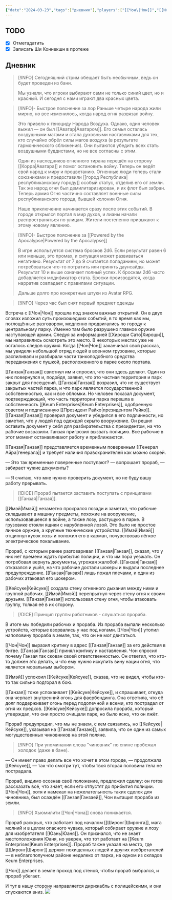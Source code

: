 ```yaml
---
{"date":"2024-03-23","tags":["дневник"],"players":["[[Чон\|Чон]]","[[Имэй\|Имэй]]","[[Кейсуке\|Кейсуке]]","[[Ганзая\|Ганзая]]"],"campaign":"Oneshots/Avatar","previous-session":"[[21 марта 2024]]","next-session":"[[28 марта 2024]]","dg-publish":true,"permalink":"/23-marta-2024/","dgPassFrontmatter":true}
---
```



## TODO
- [x] Отметадатить
- [x] Записать Ши Коннекшн в протеже

## Дневник
> [!INFO] Сегодняшний стрим обещает быть необычным, ведь он будет проведен из бани.
> 
> Мы узнали, что игроки выбирают сами не только синий цвет, но и красный. И сегодня с нами играют два красных цвета.

> [!INFO]- Быстрое пояснение за лор
> Раньше четыре народа жили мирно, но все изменилось, когда народ огня развязал войну. 
> 
> Это привело к геноциду Народа Воздуха. Однако, один человек выжил — он был [[Аватар\|Аватаром]]. Его семья осталась воздушными магами и стала духовными наставниками для тех, кто случайно обрёл силы магов воздуха (в результате гармонического сближения). Они пытаются убедить всех стать воздушными буддистами, но не все согласны с этим.
> 
> Один из наследников огненного тирана перешёл на сторону [[Корра\|Аватара]] и помог остановить войну. Теперь он ведёт свой народ к миру и процветанию. Огненные люди теперь стали союзниками и предоставили [[город Республика\|республиканскому городу]] особый статус, отделив его от земли. Так же народ огня был демилитаризирован, и их флот был забран. Теперь армия Огня частично составляет военные силы республиканского города, бывшей колонии Огня.
>
>Наше приключение начинается сразу после этих событий. В городе открылся портал в мир духов, и лианы начали распространяться по улицам. Жители постепенно привыкают к этому новому явлению.

> [!INFO]- Быстрое пояснение за [[Powered by the Apocalypse\|Powered by the Apocalypse]]
> 
> В игре используется система бросков 2d6. Если результат равен 6 или меньше, это промах, и ситуация может развиваться негативно. Результат от 7 до 9 считается попаданием, но может потребоваться что-то потратить или принять даунсайды. Результат 10 и выше означает полный успех. К броскам 2d6 часто добавляется модификатор стата. Броски производятся, когда нарратив совпадает с правилами ситуации.
> 
> Дальше долго про конкретные штуки из Avatar RPG.

> [!INFO] Через час был снят первый предмет одежды

Встреча с [[Чон\|Чон]] прошла под знаком важных открытий. Он в двух словах изложил суть произошедших событий, в то время как мы, поглощённые разговором, медленно продвигались по городу к центральному парку. Именно там было разрушено главное оружие наступающей армии. Следуя за информацией [[Хироши Сато\|Хироши]], мы направились осмотреть это место. В некоторых местах уже не осталось следов оружия. Когда [[Чон\|Чон]] заканчивал свой рассказ, мы увидели небольшой отряд людей в военном грузовике, которые распиливали и разбирали части танкоподобного средства передвижения с пушкой, расположенного в парке около портала.

[[Ганзая\|Ганзая]] свистнул им и спросил, что они здесь делают. Один из них повернулся и, подойдя, заявил, что это частная территория и парк закрыт для посещений. [[Ганзая\|Ганзая]] возразил, что не существует закрытых частей парка, и что парк является государственной собственностью, как и все обломки. Но человек показал документ, подтверждающий, что часть территории парка перешла в собственность [[Keum Enterprises\|Keum Enterprises]], одобренную советом и подписанную [[Президент Райко\|президентом Райко]]. [[Ганзая\|Ганзая]] проверил документ и убедился в его подлинности, но заметил, что у людей под одеждой скрыто вооружение. Он решил оставить документ у себя для разбирательства с президентом, на что рабочие возразили. Ганзая пригрозил вызвать полицию. Все рабочие в этот момент останавливают работу и приближаются.

[[Ганзая\|Ганзая]] представляется временным поверенным [[Генерал Айра\|генерала]] и требует наличия правохранителей как можно скорей. 

— Это так временные поверенные поступают? — вопрошает прораб, — забирает чужие документы? 

— Я считаю, что мне нужно проверить документ, но не буду вашу работу прерывать. 

>[!DICE] Прораб пытается заставить поступать с принципами [[Ганзая\|Ганзая]]. 

[[Имэй\|Имэй]] незаметно прокрался позади и заметил, что рабочие складывают в машину предметы, похожие на вооружение, использовавшееся в войне, а также лозу, растущую в парке. В грузовике стояли ящики с нарубленной лозой. Это было не простое личное оружие, а крупные технические устройства. [[Имэй\|Имэй]] отщипнул кусок лозы и положил его в карман, почувствовав лёгкое электрическое покалывание.

Прораб, с которым ранее разговаривал [[Ганзая\|Ганзая]], сказал, что у них нет времени ждать прибытия полиции, и что им пора уезжать. Он потребовал вернуть документы, угрожая жалобой. [[Ганзая\|Ганзая]] отказался и ушёл, на что рабочие достали шокеры и выдали последнее предупреждение. [[Ганзая\|Ганзая]] лишь пожал плечами, и один из рабочих атаковал его шокером.

[[Кейсуке\|Кейсуке]] создала стену огненного дыхания между ними и группой рабочих. [[Имэй\|Имэй]] перепрыгнул через стену огня к своим друзьям. [[Ганзая\|Ганзая]] использовал стену огня, чтобы атаковать группу, толкая её в их сторону.

>[!DICE] Принцип группы работников - слушаться прораба. 

В итоге мы победили рабочих и прораба. Из прораба выпали несколько устройств, которые взорвались у нас под ногами. [[Чон\|Чон]] утопил наполовину прораба в земле, так, что он не мог двигаться.

[[Чон\|Чон]] выразил критику в адрес [[Ганзая\|Ганзая]] за его действия в битве. [[Ганзая\|Ганзая]] принял критику и наставления. Чон спросил почему Ганзая так скован своей ответственностью. Он ответил, что кто-то должен это делать, и что ему нужно искупить вину нации огня, что является моральным выбором.

[[Имэй]] успокоил [[Кейсуке\|Кейсуке]], сказав, что не видел, чтобы кто-то так сильно подгорал в бою.

[[Ганзая]] тоже успокаивает [[Кейсуке\|Кейсуке]], и спрашивает, откуда она черпает внутренний огонь для фаербендинга. Она ответила, что её долг поддерживает огонь перед подопечной и всеми, кто пострадал от огня их предков.
[[Кейсуке\|Кейсуке]] допросила прораба, который утверждал, что они просто очищали парк, но было ясно, что он лжёт.

Прораб предупредил, что мы не знаем, с кем связались, но [[Кейсуке\|Кейсуке]], указывая на [[Ганзая\|Ганзаю]], заявила, что он один из самых могущественных чиновников на этой поляне.

>[!INFO] При упоминании слова "чиновник" по спине пробежал холодок (даже в бане).

— Он имеет право делать все что хочет в этом городе, — продолжала [[Кейсуке]], — так что смотри тут, чтобы твоя вторая половина тела не пострадала. 

Прораб, видимо осознав своё положение, предложил сделку: он готов рассказать всё, что знает, если его отпустят до прибытия полиции. [[Чон\|Чон]], хотя и намекал на нежелательность таких сделок для чиновника, был осаждён [[Ганзая\|Ганзаей]], Чон вытащил прораба из земли. 

>[!INFO] Хьюмилити [[Чон\|Чона]] снова понижается.

Прораб раскрыл, что работает под началом [[Широнг\|Широнга]], мага молний и в целом опасного чувака, который собирает оружие и лозу для изобретателя [[Юань\|Юаня]]. Он признался, что не знает местоположения Юаня, но уверен, что тот работает на [[Keum Enterprises\|Keum Enterprises]]. Прораб также указал на место, где [[Широнг\|Широнг]] держит похищенных людей и других изобретателей — в неблагополучном районе недалеко от парка, на одном из складов Keum Enterprises.

[[Чон]] делает в земле проход под стеной, чтобы прораб выбрался, и прораб убегает.

И тут в нашу сторону направляется дирижабль с полицейскими, и они спускаются вниз.
![](https://i.imgur.com/MR9M0TZ.jpeg)

